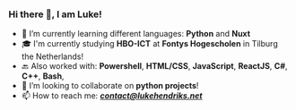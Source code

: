 ### Hi there 👋, I am Luke!
- 🌱 I’m currently learning different languages: **Python** and **Nuxt**
- 🎓 I'm currently studying **HBO-ICT** at **Fontys Hogescholen** in Tilburg the Netherlands!
- 🔙 Also worked with: **Powershell**, **HTML/CSS**, **JavaScript**, **ReactJS**, **C#**, **C++**, **Bash**, 
- 👯 I’m looking to collaborate on **python projects**!
- 📫 How to reach me: ***contact@lukehendriks.net***
